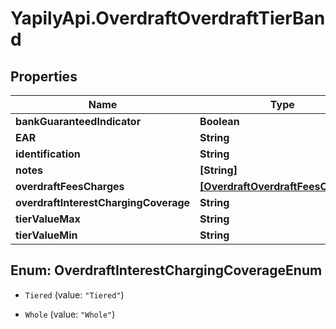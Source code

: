 # YapilyApi.OverdraftOverdraftTierBand

## Properties

Name | Type | Description | Notes
------------ | ------------- | ------------- | -------------
**bankGuaranteedIndicator** | **Boolean** |  | [optional] 
**EAR** | **String** |  | [optional] 
**identification** | **String** |  | [optional] 
**notes** | **[String]** |  | [optional] 
**overdraftFeesCharges** | [**[OverdraftOverdraftFeesCharges]**](OverdraftOverdraftFeesCharges.md) |  | [optional] 
**overdraftInterestChargingCoverage** | **String** |  | [optional] 
**tierValueMax** | **String** |  | [optional] 
**tierValueMin** | **String** |  | [optional] 



## Enum: OverdraftInterestChargingCoverageEnum


* `Tiered` (value: `"Tiered"`)

* `Whole` (value: `"Whole"`)





